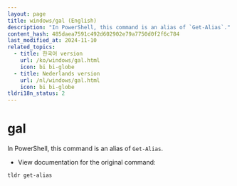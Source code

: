 ```yaml
---
layout: page
title: windows/gal (English)
description: "In PowerShell, this command is an alias of `Get-Alias`."
content_hash: 485daea7591c492d602902e79a7750d0f2f6c784
last_modified_at: 2024-11-10
related_topics:
  - title: 한국어 version
    url: /ko/windows/gal.html
    icon: bi bi-globe
  - title: Nederlands version
    url: /nl/windows/gal.html
    icon: bi bi-globe
tldri18n_status: 2
---
```

# gal

In PowerShell, this command is an alias of `Get-Alias`.

- View documentation for the original command:

`tldr get-alias`
